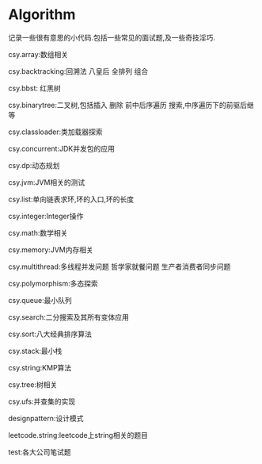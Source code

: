 # Algorithm
记录一些很有意思的小代码.包括一些常见的面试题,及一些奇技淫巧.

csy.array:数组相关

csy.backtracking:回溯法 八皇后 全排列 组合

csy.bbst: 红黑树

csy.binarytree:二叉树,包括插入 删除 前中后序遍历 搜索,中序遍历下的前驱后继等

csy.classloader:类加载器探索

csy.concurrent:JDK并发包的应用

csy.dp:动态规划

csy.jvm:JVM相关的测试

csy.list:单向链表求环,环的入口,环的长度

csy.integer:Integer操作

csy.math:数学相关

csy.memory:JVM内存相关

csy.multithread:多线程并发问题 哲学家就餐问题 生产者消费者同步问题

csy.polymorphism:多态探索

csy.queue:最小队列

csy.search:二分搜索及其所有变体应用

csy.sort:八大经典排序算法

csy.stack:最小栈

csy.string:KMP算法

csy.tree:树相关

csy.ufs:并查集的实现

designpattern:设计模式

leetcode.string:leetcode上string相关的题目

test:各大公司笔试题
